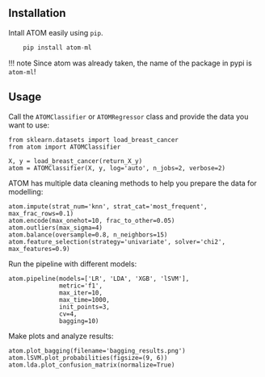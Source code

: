 Installation
------------------------  
Intall ATOM easily using `pip`.

```Python
	pip install atom-ml
```

!!! note
    Since atom was already taken, the name of the package in pypi is `atom-ml`!
   

Usage  
------------------------  
Call the `ATOMClassifier` or `ATOMRegressor` class and provide the data you want to use:  

    from sklearn.datasets import load_breast_cancer
    from atom import ATOMClassifier
    
    X, y = load_breast_cancer(return_X_y)
    atom = ATOMClassifier(X, y, log='auto', n_jobs=2, verbose=2)

ATOM has multiple data cleaning methods to help you prepare the data for modelling:

    atom.impute(strat_num='knn', strat_cat='most_frequent',  max_frac_rows=0.1)  
    atom.encode(max_onehot=10, frac_to_other=0.05)  
    atom.outliers(max_sigma=4)  
    atom.balance(oversample=0.8, n_neighbors=15)  
    atom.feature_selection(strategy='univariate', solver='chi2', max_features=0.9)

Run the pipeline with different models:

    atom.pipeline(models=['LR', 'LDA', 'XGB', 'lSVM'],
    	          metric='f1',
    	          max_iter=10,
    	          max_time=1000,
    	          init_points=3,
    	          cv=4,
    	          bagging=10)  

Make plots and analyze results: 

	atom.plot_bagging(filename='bagging_results.png')  
	atom.lSVM.plot_probabilities(figsize=(9, 6))  
	atom.lda.plot_confusion_matrix(normalize=True)